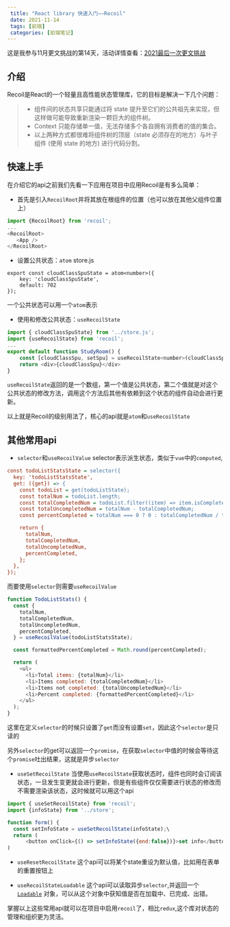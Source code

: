 ```yaml
---
 title: "React library 快速入门——Recoil"
 date: 2021-11-14
 tags: [前端]
 categories: [前端笔记]
---
```


这是我参与11月更文挑战的第14天，活动详情查看：[2021最后一次更文挑战](https://juejin.cn/post/7023643374569816095/ "https://juejin.cn/post/7023643374569816095/")

介绍
--

Recoil是React的一个轻量且高性能状态管理库，它的目标是解决一下几个问题：

> *   组件间的状态共享只能通过将 state 提升至它们的公共祖先来实现，但这样做可能导致重新渲染一颗巨大的组件树。
> *   Context 只能存储单一值，无法存储多个各自拥有消费者的值的集合。
> *   以上两种方式都很难将组件树的顶层（state 必须存在的地方）与叶子组件 (使用 state 的地方) 进行代码分割。

快速上手
----

在介绍它的api之前我们先看一下应用在项目中应用Recoil是有多么简单：

*   首先是引入`RecoilRoot`并将其放在根组件的位置（也可以放在其他父组件位置上）

```javascript
import {RecoilRoot} from 'recoil';
...
<RecoilRoot>
   <App />
</RecoilRoot>
```

*   设置公共状态：`atom` store.js

```arduino
export const cloudClassSpuState = atom<number>({
    key: 'cloudClassSpuState', 
    default: 702 
});
```

一个公共状态可以用一个`atom`表示

*   使用和修改公共状态：`useRecoilState`

```javascript
import { cloudClassSpuState} from '../store.js';
import {useRecoilState} from 'recoil';
...
export default function StudyRoom() {
    const [cloudClassSpu, setSpu] = useRecoilState<number>(cloudClassSpuState);
    return <div>{cloudClassSpu}</div>
}
```

`useRecoilState`返回的是一个数组，第一个值是公共状态，第二个值就是对这个公共状态的修改方法，调用这个方法后其他有依赖到这个状态的组件自动会进行更新。

以上就是Recoil的级别用法了，核心的api就是`atom`和`useRecoilState`

其他常用api
-------

*   `selector`和`useRecoilValue` selector表示派生状态，类似于`vue`中的`computed`,

```ini
const todoListStatsState = selector({
  key: 'todoListStatsState',
  get: ({get}) => {
    const todoList = get(todoListState);
    const totalNum = todoList.length;
    const totalCompletedNum = todoList.filter((item) => item.isComplete).length;
    const totalUncompletedNum = totalNum - totalCompletedNum;
    const percentCompleted = totalNum === 0 ? 0 : totalCompletedNum / totalNum * 100;

    return {
      totalNum,
      totalCompletedNum,
      totalUncompletedNum,
      percentCompleted,
    };
  },
});
```

而要使用`selector`则需要`useRecoilValue`

```javascript
function TodoListStats() {
  const {
    totalNum,
    totalCompletedNum,
    totalUncompletedNum,
    percentCompleted,
  } = useRecoilValue(todoListStatsState);

  const formattedPercentCompleted = Math.round(percentCompleted);

  return (
    <ul>
      <li>Total items: {totalNum}</li>
      <li>Items completed: {totalCompletedNum}</li>
      <li>Items not completed: {totalUncompletedNum}</li>
      <li>Percent completed: {formattedPercentCompleted}</li>
    </ul>
  );
}
```

这里在定义`selector`的时候只设置了`get`而没有设置`set`，因此这个`selector`是只读的

另外`selector`的get可以返回一个`promise`，在获取`selector`中值的时候会等待这个`promise`吐出结果，这就是异步`selector`

*   `useSetRecoilState` 当使用`useRecoilState`获取状态时，组件也同时会订阅该状态，一旦发生变更就会进行更新，但是有些组件仅仅需要进行状态的修改而不需要渲染该状态，这时候就可以用这个api

```javascript
import { useSetRecoilState} from 'recoil';
import {infoState} from '../store';

function form() {
  const setInfoState = useSetRecoilState(infoState);\
  return (
      <button onClick={() => setInfoState({end:false})}>set info</button>
)

```

*   `useResetRecoilState` 这个api可以将某个state重设为默认值，比如用在表单的重置按钮上
    
*   `useRecoilStateLoadable` 这个api可以读取异步`selector`,并返回一个[`Loadable`](https://www.recoiljs.cn%2Fdocs%2Fapi-reference%2Fcore%2FLoadable "https://www.recoiljs.cn/docs/api-reference/core/Loadable") 对象，可以从这个对象中获知值是否在加载中、已完成、出错。
    

掌握以上这些常用api就可以在项目中启用`recoil`了，相比`redux`,这个库对状态的管理和组织更为灵活。